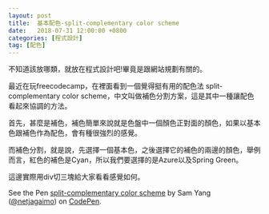 ```yaml
---
layout: post
title:  基本配色-split-complementary color scheme
date:   2018-07-31 12:00:00 +0800
categories: [程式設計]
tag: [配色]
---
```



不知道該放哪類，就放在程式設計吧!畢竟是跟網站規劃有關的。

最近在玩freecodecamp，在裡面看到一個覺得挺有用的配色法 split-complementary color scheme，中文叫做補色分割方案，這是其中一種讓配色看起來協調的方法。

首先，甚麼是補色，補色簡單來說就是色盤中一個顏色正對面的顏色，如果以基本色跟補色作為配色，會有種很強烈的感覺。

而補色分割，就是說，先選擇一個基本色，之後選擇它的補色的兩邊的顏色，舉例而言，紅色的補色是Cyan，所以我們要選擇的是Azure以及Spring Green。

這邊實際用div切三塊給大家看看感覺如何。

<p data-height="300" data-theme-id="34116" data-slug-hash="LBQVQB" data-default-tab="html,result" data-user="netjagaimo" data-pen-title="split-complementary color scheme" class="codepen">See the Pen <a href="https://codepen.io/netjagaimo/pen/LBQVQB/">split-complementary color scheme</a> by Sam Yang (<a href="https://codepen.io/netjagaimo">@netjagaimo</a>) on <a href="https://codepen.io">CodePen</a>.</p>
<script async src="https://static.codepen.io/assets/embed/ei.js"></script>

